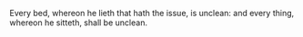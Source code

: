 Every bed, whereon he lieth that hath the issue, is unclean: and every thing, whereon he sitteth, shall be unclean.
